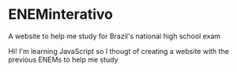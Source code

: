 # ENEMinterativo
A website to help me study for Brazil's national high school exam

Hi! I'm learning JavaScript so I thougt of creating a website with the previous ENEMs to help me study
